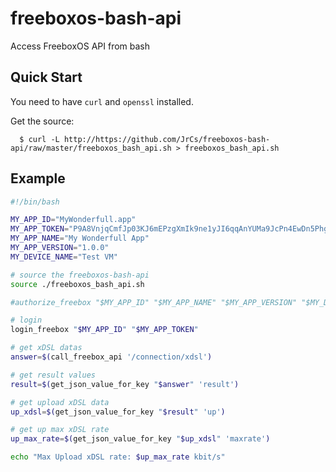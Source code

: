freeboxos-bash-api
==================

Access FreeboxOS API from bash

Quick Start
-----------

You need to have `curl` and `openssl` installed.

Get the source:

      $ curl -L http://https://github.com/JrCs/freeboxos-bash-api/raw/master/freeboxos_bash_api.sh > freeboxos_bash_api.sh

Example
-------
```bash
#!/bin/bash

MY_APP_ID="MyWonderfull.app"
MY_APP_TOKEN="P9A8VnjqCmfJp03KJ6mEPzgXmIk9ne1yJI6qqAnYUMa9JcPn4EwDn5PhgSQtxfIe"
MY_APP_NAME="My Wonderfull App"
MY_APP_VERSION="1.0.0"
MY_DEVICE_NAME="Test VM"

# source the freeboxos-bash-api
source ./freeboxos_bash_api.sh

#authorize_freebox "$MY_APP_ID" "$MY_APP_NAME" "$MY_APP_VERSION" "$MY_DEVICE_NAME"; exit 0

# login
login_freebox "$MY_APP_ID" "$MY_APP_TOKEN"

# get xDSL datas
answer=$(call_freebox_api '/connection/xdsl')

# get result values
result=$(get_json_value_for_key "$answer" 'result')

# get upload xDSL data
up_xdsl=$(get_json_value_for_key "$result" 'up')

# get up max xDSL rate
up_max_rate=$(get_json_value_for_key "$up_xdsl" 'maxrate')

echo "Max Upload xDSL rate: $up_max_rate kbit/s"
```
